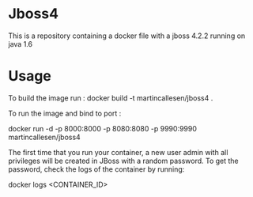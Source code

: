 # Jboss4
This is a repository containing a docker file with a jboss 4.2.2 running on java 1.6 

# Usage
To build the image run :
docker build -t martincallesen/jboss4 .

To run the image and bind to port :

docker run -d -p 8000:8000 -p 8080:8080 -p 9990:9990 martincallesen/jboss4

The first time that you run your container, a new user admin with all privileges will be created in JBoss with a random password. To get the password, check the logs of the container by running:

docker logs <CONTAINER_ID>

